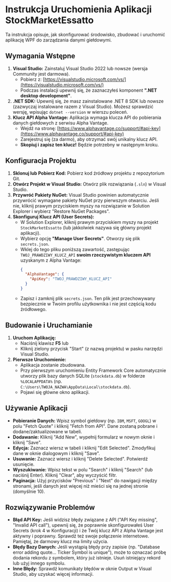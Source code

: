 # Instrukcja Uruchomienia Aplikacji StockMarketEssatto

Ta instrukcja opisuje, jak skonfigurować środowisko, zbudować i uruchomić aplikację WPF do zarządzania danymi giełdowymi.

## Wymagania Wstępne

1.  **Visual Studio:** Zainstaluj Visual Studio 2022 lub nowsze (wersja Community jest darmowa).
    * Pobierz z: [https://visualstudio.microsoft.com/vs/](https://visualstudio.microsoft.com/vs/)
    * Podczas instalacji upewnij się, że zaznaczyłeś komponent **".NET desktop development"**.
2.  **.NET SDK:** Upewnij się, że masz zainstalowane .NET 8 SDK lub nowsze (zazwyczaj instalowane razem z Visual Studio). Możesz sprawdzić wersję, wpisując `dotnet --version` w wierszu poleceń.
3.  **Klucz API Alpha Vantage:** Aplikacja wymaga klucza API do pobierania danych giełdowych z serwisu Alpha Vantage.
    * Wejdź na stronę: [https://www.alphavantage.co/support/#api-key](https://www.alphavantage.co/support/#api-key)
    * Zarejestruj się (za darmo), aby otrzymać swój unikalny klucz API.
    * **Skopiuj i zapisz ten klucz!** Będzie potrzebny w następnym kroku.

## Konfiguracja Projektu

1.  **Sklonuj lub Pobierz Kod:** Pobierz kod źródłowy projektu z repozytorium Git.
2.  **Otwórz Projekt w Visual Studio:** Otwórz plik rozwiązania (`.sln`) w Visual Studio.
3.  **Przywróć Pakiety NuGet:** Visual Studio powinien automatycznie przywrócić wymagane pakiety NuGet przy pierwszym otwarciu. Jeśli nie, kliknij prawym przyciskiem myszy na rozwiązanie w Solution Explorer i wybierz "Restore NuGet Packages".
4.  **Skonfiguruj Klucz API (User Secrets):**
    * W Solution Explorer, kliknij prawym przyciskiem myszy na projekt `StockMarketEssatto` (lub jakkolwiek nazywa się główny projekt aplikacji).
    * Wybierz opcję **"Manage User Secrets"**. Otworzy się plik `secrets.json`.
    * Wklej do tego pliku poniższą zawartość, zastępując `TWOJ_PRAWDZIWY_KLUCZ_API` **swoim rzeczywistym kluczem API** uzyskanym z Alpha Vantage:
        ```json
        {
          "AlphaVantage": {
            "ApiKey": "TWOJ_PRAWDZIWY_KLUCZ_API"
          }
        }
        ```
    * Zapisz i zamknij plik `secrets.json`. Ten plik jest przechowywany bezpiecznie w Twoim profilu użytkownika i nie jest częścią kodu źródłowego.

## Budowanie i Uruchamianie

1.  **Uruchom Aplikację:**
    * Naciśnij klawisz **F5** lub
    * Kliknij zielony przycisk "Start" (z nazwą projektu) w pasku narzędzi Visual Studio.
2.  **Pierwsze Uruchomienie:**
    * Aplikacja zostanie zbudowana.
    * Przy pierwszym uruchomieniu Entity Framework Core automatycznie utworzy plik bazy danych SQLite (`stockdata.db`) w folderze `%LOCALAPPDATA%` (np. `C:\Users\TWOJA_NAZWA\AppData\Local\stockdata.db`).
    * Pojawi się główne okno aplikacji.

## Używanie Aplikacji

* **Pobieranie Danych:** Wpisz symbol giełdowy (np. `IBM`, `MSFT`, `GOOGL`) w polu "Fetch Quote" i kliknij "Fetch from API". Dane zostaną pobrane i dodane/zaktualizowane w tabeli.
* **Dodawanie:** Kliknij "Add New", wypełnij formularz w nowym oknie i kliknij "Save".
* **Edycja:** Zaznacz wiersz w tabeli i kliknij "Edit Selected". Zmodyfikuj dane w oknie dialogowym i kliknij "Save".
* **Usuwanie:** Zaznacz wiersz i kliknij "Delete Selected". Potwierdź usunięcie.
* **Wyszukiwanie:** Wpisz tekst w polu "Search" i kliknij "Search" (lub naciśnij Enter). Kliknij "Clear", aby wyczyścić filtr.
* **Paginacja:** Użyj przycisków "Previous" i "Next" do nawigacji między stronami, jeśli danych jest więcej niż mieści się na jednej stronie (domyślnie 10).

## Rozwiązywanie Problemów

* **Błąd API Key:** Jeśli widzisz błędy związane z API ("API Key missing", "Invalid API call"), upewnij się, że poprawnie skonfigurowałeś User Secrets (krok 4 w Konfiguracji) i że Twój klucz API z Alpha Vantage jest aktywny i poprawny. Sprawdź też swoje połączenie internetowe. Pamiętaj, że darmowy klucz ma limity użycia.
* **Błędy Bazy Danych:** Jeśli wystąpią błędy przy zapisie (np. "Database error adding quote... Ticker Symbol is unique"), może to oznaczać próbę dodania rekordu z symbolem, który już istnieje. Usuń istniejący rekord lub użyj innego symbolu.
* **Inne Błędy:** Sprawdź komunikaty błędów w oknie Output w Visual Studio, aby uzyskać więcej informacji.